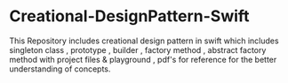 # Creational-DesignPattern-Swift
This Repository includes creational design pattern in swift which includes singleton class , prototype , builder , factory method , abstract factory method with project files & playground , pdf's for reference for the better understanding of concepts.
